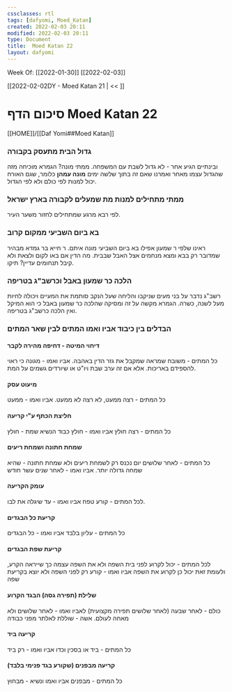 ```yaml
---
cssclasses: rtl
tags: [dafyomi, Moed_Katan] 
created: 2022-02-03 20:11
modified: 2022-02-03 20:11
type: Document
title:  Moed Katan 22
layout: dafyomi
---
```

Week Of: [[2022-01-30]]
[[2022-02-03]]

[[2022-02-02DY - Moed Katan 21 | << ]] 

# סיכום הדף  Moed Katan 22

[[HOME]]/[[Daf Yomi##Moed Katan]]

### גדול הבית מתעסק בקבורה
ובינתיים הגיע אחר - לא גדול לשבת עם המשפחה. ממתי  מונה? 
הגמרא מוכיחה מזה שהגדול עצמו מאחר ואמרנו שאם זה בתוך שלשה ימים **מונה עמהן** כלומר, שגם האורח יכול למנות לפי כולם ולא לפי הגדול.
### ממתי מתחילים למנות מת שמעלים לקבורה בארץ ישראל
לפי רבא מרגע שמתחילים לחזור משער העיר.
### בא ביום השביעי ממקום קרוב
ראינו שלפי ר שמעון אפילו בא ביום השביעי מונה איתם. ר חייא בר גמדא מבהיר שמדובר רק בבא ומצא מנחמים אצל האבל שבבית. 
מה הדין אם באו לקום ולצאת ולא קיבל תנחומים עדיין? תיקו.
### הלכה כר שמעון באבל וכרשב"ג בטריפה
רשב"ג נדבר על בני מעים שניקבו והליחה שעל הנקב סותמת את המעיים ויכולה לחיות מעל לשנה, כשרה.
הגמרא מקשה על זה ומסיקה שהלכה כר שמעון באבל כי הוא המיקל ואין הלכה כרשב"ג בטריפה.
### הבדלים בין כיבוד אביו ואמו המתים לבין שאר המתים
#### דיחוי המיטה - דחיפה מהירה לקבר
כל המתים - משובח  שמראה שמקבל את גזר הדין באהבה.
אביו ואמו - מגונה כי ראוי להספידם באריכות. אלא אם זה ערב שבת ויו"ט או שיורדים גשמים על המת.
#### מיעוט עסק
כל המתים - רצה ממעט, לא רצה לא ממעט.
אביו ואמו - ממעט
#### חליצת הכתף ע"י קריעה
כל המתים - רצה חולץ
אביו ואמו - חולץ 
כבוד הנשיא שמת - חולץ
#### שמחת חתונה ושמחת ריעים
כל המתים - לאחר שלושים יום נכנס רק לשמחת ריעים ולא שמחת חתונה - שהיא שמחה גדולה יותר.
אביו ואמו - לאחר שנים עשר חודש
#### עומק הקריעה
לכל המתים - קורע טפח
אביו ואמו - עד שיגלה את לבו. 
#### קריעת כל הבגדים
כל המתים - עליון בלבד
אביו ואמו - כל הבגדים
#### קריעת שפת הבגדים
לכל המתים - יכול לקרוע לפני בית השפה ולא את השפה עצמה כך שייראה הקרע, ולעומת זאת יכול כן לקרוע את השפה
אביו ואמו - קורע רק לפני השפה ולא יוצא בקריעת שפה 

#### שלילת (תפירה גסה) הבגד הקרוע
כולם - לאחר שבעה (לאחר שלושים תפירה מקצועית)
לאביו ואמו - לאחר שלושים ולא מאחה לעולם.
אשה - שוללת לאלתר מפני כבודה
#### קריעה ביד
כל המתים - ביד או בסכין וכדו
אביו ואמו - רק ביד 
#### קריעה מבפנים (שקורע בגד פנימי בלבד)
כל המתים - מבפנים
אביו ואמו ונשיא - מבחוץ
### 
